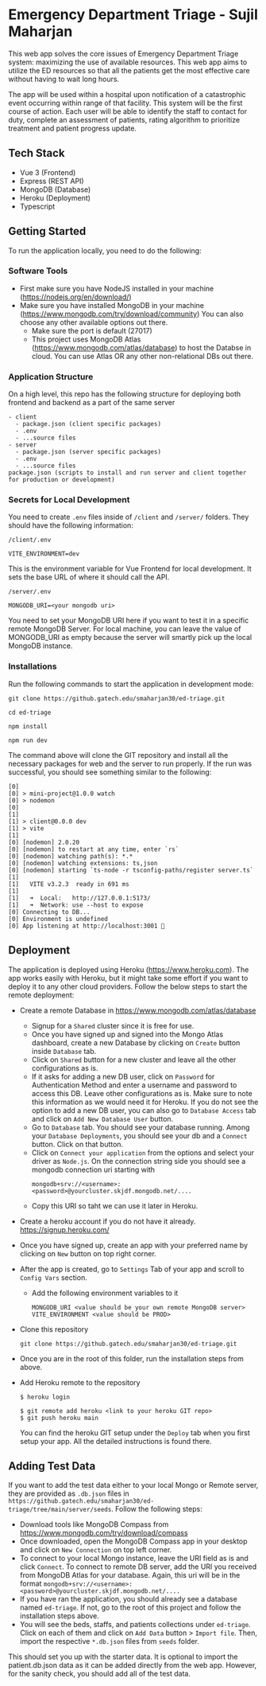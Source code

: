 # Emergency Department Triage - Sujil Maharjan

This web app solves the core issues of Emergency Department Triage system: maximizing the use of available resources. This web app aims to utilize the ED resources so that all the patients get the most effective care without having to wait long hours.

The app will be used within a hospital upon notification of a catastrophic event occurring within range of that facility. This system will be the first course of action. Each user will be able to identify the staff to contact for duty, complete an assessment of patients, rating algorithm to prioritize treatment and patient progress update.

## Tech Stack

- Vue 3 (Frontend)
- Express (REST API)
- MongoDB (Database)
- Heroku (Deployment)
- Typescript

## Getting Started

To run the application locally, you need to do the following:

### Software Tools

- First make sure you have NodeJS installed in your machine (https://nodejs.org/en/download/)
- Make sure you have installed MongoDB in your machine (https://www.mongodb.com/try/download/community) You can also choose any other available options out there.
  - Make sure the port is default (27017)
  - This project uses MongoDB Atlas (https://www.mongodb.com/atlas/database) to host the Databse in cloud. You can use Atlas OR any other non-relational DBs out there.

### Application Structure

On a high level, this repo has the following structure for deploying both frontend and backend as a part of the same server

```
- client
  - package.json (client specific packages)
  - .env
  - ...source files
- server
  - package.json (server specific packages)
  - .env
  - ...source files
package.json (scripts to install and run server and client together for production or development)
```

### Secrets for Local Development

You need to create `.env` files inside of `/client` and `/server/` folders. They should have the following information:

`/client/.env`

```
VITE_ENVIRONMENT=dev
```

This is the environment variable for Vue Frontend for local development. It sets the base URL of where it should call the API.

`/server/.env`

```
MONGODB_URI=<your mongodb uri>
```

You need to set your MongoDB URI here if you want to test it in a specific remote MongoDB Server. For local machine, you can leave the value of MONGODB_URI as empty because the server will smartly pick up the local MongoDB instance.

### Installations

Run the following commands to start the application in development mode:

```
git clone https://github.gatech.edu/smaharjan30/ed-triage.git

cd ed-triage

npm install

npm run dev
```

The command above will clone the GIT repository and install all the necessary packages for web and the server to run properly. If the run was successful, you should see something similar to the following:

```
[0]
[0] > mini-project@1.0.0 watch
[0] > nodemon
[0]
[1]
[1] > client@0.0.0 dev
[1] > vite
[1]
[0] [nodemon] 2.0.20
[0] [nodemon] to restart at any time, enter `rs`
[0] [nodemon] watching path(s): *.*
[0] [nodemon] watching extensions: ts,json
[0] [nodemon] starting `ts-node -r tsconfig-paths/register server.ts`
[1]
[1]   VITE v3.2.3  ready in 691 ms
[1]
[1]   ➜  Local:   http://127.0.0.1:5173/
[1]   ➜  Network: use --host to expose
[0] Connecting to DB...
[0] Environment is undefined
[0] App listening at http://localhost:3001 🚀
```

## Deployment

The application is deployed using Heroku (https://www.heroku.com). The app works easily with Heroku, but it might take some effort if you want to deploy it to any other cloud providers. Follow the below steps to start the remote deployment:

- Create a remote Database in https://www.mongodb.com/atlas/database

  - Signup for a `Shared` cluster since it is free for use.
  - Once you have signed up and signed into the Mongo Atlas dashboard, create a new Database by clicking on `Create` button inside `Database` tab.
  - Click on `Shared` button for a new cluster and leave all the other configurations as is.
  - If it asks for adding a new DB user, click on `Password` for Authentication Method and enter a username and password to access this DB. Leave other configurations as is. Make sure to note this information as we would need it for Heroku. If you do not see the option to add a new DB user, you can also go to `Database Access` tab and click on `Add New Database User` button.
  - Go to `Database` tab. You should see your database running. Among your `Database Deployments`, you should see your db and a `Connect` button. Click on that button.
  - Click on `Connect your application` from the options and select your driver as `Node.js`. On the connection string side you should see a mongodb connection uri starting with
    ```
    mongodb+srv://<username>:<password>@yourcluster.skjdf.mongodb.net/....
    ```
  - Copy this URI so taht we can use it later in Heroku.

- Create a heroku account if you do not have it already. https://signup.heroku.com/
- Once you have signed up, create an app with your preferred name by clicking on `New` button on top right corner.
- After the app is created, go to `Settings` Tab of your app and scroll to `Config Vars` section.
  - Add the following environment variables to it
    ```
    MONGODB_URI <value should be your own remote MongoDB server>
    VITE_ENVIRONMENT <value should be PROD>
    ```
- Clone this repository
  ```
  git clone https://github.gatech.edu/smaharjan30/ed-triage.git
  ```
- Once you are in the root of this folder, run the installation steps from above.
- Add Heroku remote to the repository

  ```
  $ heroku login

  $ git remote add heroku <link to your heroku GIT repo>
  $ git push heroku main
  ```

  You can find the heroku GIT setup under the `Deploy` tab when you first setup your app. All the detailed instructions is found there.

## Adding Test Data

If you want to add the test data either to your local Mongo or Remote server, they are provided as `.db.json` files in `https://github.gatech.edu/smaharjan30/ed-triage/tree/main/server/seeds`. Follow the following steps:

- Download tools like MongoDB Compass from https://www.mongodb.com/try/download/compass
- Once downloaded, open the MongoDB Compass app in your desktop and click on `New Connection` on top left corner.
- To connect to your local Mongo instance, leave the URI field as is and click `Connect`. To connect to remote DB server, add the URI you received from MongoDB Atlas for your database. Again, this uri will be in the format `mongodb+srv://<username>:<password>@yourcluster.skjdf.mongodb.net/....`
- If you have ran the application, you should already see a database named `ed-triage`. If not, go to the root of this project and follow the installation steps above.
- You will see the beds, staffs, and patients collections under `ed-triage`. Click on each of them and click on `Add Data` button > `Import file`. Then, import the respective `*.db.json` files from `seeds` folder.

This should set you up with the starter data. It is optional to import the patient.db.json data as it can be added directly from the web app. However, for the sanity check, you should add all of the test data.

